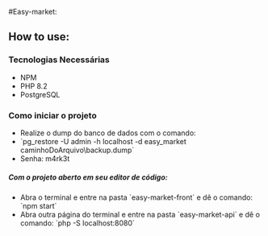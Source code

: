 #Easy-market:

<h2>How to use: </h2>
<h3>Tecnologias Necessárias</h3>
<ul>
<li>NPM</li>
<li>PHP 8.2</li>
<li>PostgreSQL</li>
</ul>

<h3>Como iniciar o projeto</h3>
<ul>
<li>Realize o dump do banco de dados com o comando:</li>
<li>`pg_restore -U admin -h localhost -d easy_market caminhoDoArquivo\backup.dump`</li>
<li>Senha: m4rk3t</li>
</ul>

<h5>Com o projeto aberto em seu editor de código: </h5>
<ul>
<li>Abra o terminal e entre na pasta `easy-market-front` e dê o 
comando: `npm start` </li>
<li>Abra outra página do terminal e entre na pasta `easy-market-api` e dê o comando: `php -S localhost:8080` </li>

</ul>
